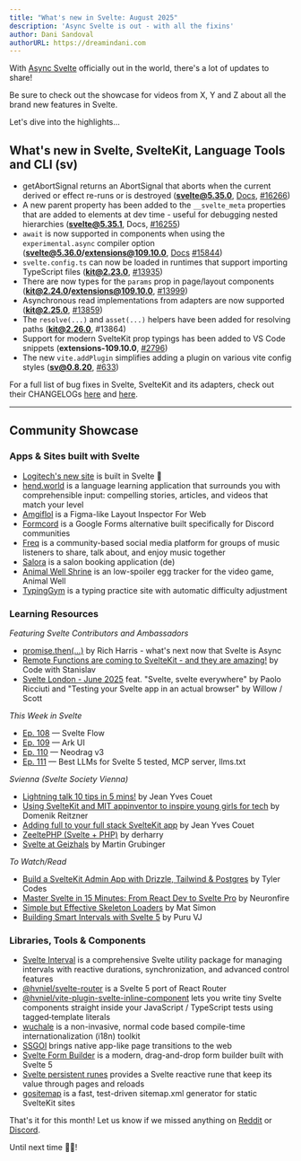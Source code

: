 ```yaml
---
title: "What's new in Svelte: August 2025"
description: 'Async Svelte is out - with all the fixins'
author: Dani Sandoval
authorURL: https://dreamindani.com
---
```


With [Async Svelte](https://github.com/sveltejs/svelte/discussions/15845) officially out in the world, there's a lot of updates to share!

Be sure to check out the showcase for videos from X, Y and Z about all the brand new features in Svelte.

Let's dive into the highlights...

## What's new in Svelte, SvelteKit, Language Tools and CLI (sv)

- getAbortSignal returns an AbortSignal that aborts when the current derived or effect re-runs or is destroyed (**svelte@5.35.0**, [Docs](https://svelte.dev/docs/svelte/svelte#getAbortSignal), [#16266](https://github.com/sveltejs/svelte/pull/16266))
- A new parent property has been added to the `__svelte_meta` properties that are added to elements at dev time - useful for debugging nested hierarchies (**svelte@5.35.1**, Docs, [#16255](https://github.com/sveltejs/svelte/pull/16255))
- `await` is now supported in components when using the `experimental.async` compiler option (**svelte@5.36.0/extensions@109.10.0**, [Docs](https://svelte.dev/docs/svelte/await-expressions) [#15844](https://github.com/sveltejs/svelte/pull/15844))
- `svelte.config.ts` can now be loaded in runtimes that support importing TypeScript files (**kit@2.23.0**, [#13935](https://github.com/sveltejs/kit/pull/13935))
- There are now types for the `params` prop in page/layout components (**kit@2.24.0/extensions@109.10.0**, [#13999](https://github.com/sveltejs/kit/pull/13999))
- Asynchronous read implementations from adapters are now supported (**kit@2.25.0**, [#13859](https://github.com/sveltejs/kit/pull/13859))
- The `resolve(...)` and `asset(...)` helpers have been added for resolving paths (**kit@2.26.0**, #13864)
- Support for modern SvelteKit prop typings has been added to VS Code snippets (**extensions-109.10.0**, [#2796](https://github.com/sveltejs/language-tools/pull/2796))
- The new `vite.addPlugin` simplifies adding a plugin on various vite config styles (**sv@0.8.20**, [#633](https://github.com/sveltejs/cli/pull/633))

For a full list of bug fixes in Svelte, SvelteKit and its adapters, check out their CHANGELOGs [here](https://github.com/sveltejs/svelte/blob/main/packages/svelte/CHANGELOG.md) and [here](https://github.com/sveltejs/kit/tree/main/packages).

---

## Community Showcase

### Apps & Sites built with Svelte

- [Logitech's new site](https://www.reddit.com/r/sveltejs/comments/1m991ts/the_logitech_site_is_built_with_svelte/) is built in Svelte 🎉
- [hend.world](https://hend.world/) is a language learning application that surrounds you with comprehensible input: compelling stories, articles, and videos that match your level
- [Amgiflol](https://github.com/sm17p/amgiflol) is a Figma-like Layout Inspector For Web
- [Formcord](https://formcord.app/) is a Google Forms alternative built specifically for Discord communities
- [Freq](https://www.freq.social/) is a community-based social media platform for groups of music listeners to share, talk about, and enjoy music together
- [Salora](https://salora.app/) is a salon booking application (de)
- [Animal Well Shrine](https://anxpara.com/animalwellshrine) is an low-spoiler egg tracker for the video game, Animal Well
- [TypingGym](https://www.typinggym.com/) is a typing practice site with automatic difficulty adjustment

### Learning Resources

_Featuring Svelte Contributors and Ambassadors_

- [promise.then(...)](https://www.youtube.com/watch?v=e-1pVKUWlOQ) by Rich Harris - what's next now that Svelte is Async
- [Remote Functions are coming to SvelteKit - and they are amazing!](https://www.youtube.com/watch?v=BID8r5LObvI) by Code with Stanislav
- [Svelte London - June 2025](https://www.youtube.com/watch?v=LKSmlp2S-jQ) feat. "Svelte, svelte everywhere" by Paolo Ricciuti and "Testing your Svelte app in an actual browser" by Willow / Scott

_This Week in Svelte_

- [Ep. 108](https://www.youtube.com/watch?v=Sp4Y1tMo5AQ) — Svelte Flow
- [Ep. 109](https://www.youtube.com/watch?v=LghoZmFzWYM) — Ark UI
- [Ep. 110](https://www.youtube.com/watch?v=Ia8N6S2OkpM) — Neodrag v3
- [Ep. 111](https://www.youtube.com/watch?v=fExlOwTtZqM) — Best LLMs for Svelte 5 tested, MCP server, llms.txt

_Svienna (Svelte Society Vienna)_

- [Lightning talk 10 tips in 5 mins!](https://www.youtube.com/watch?v=hptgxIdnDdg) by Jean Yves Couet
- [Using SvelteKit and MIT appinventor to inspire young girls for tech](https://www.youtube.com/watch?v=pDx1a078in8) by Domenik Reitzner
- [Adding full to your full stack SvelteKit app](https://www.youtube.com/watch?v=A3cqzv-zRe8) by Jean Yves Couet
- [ZeeltePHP (Svelte + PHP)](https://www.youtube.com/watch?v=0sm4oPwvPVU) by derharry
- [Svelte at Geizhals](https://www.youtube.com/watch?v=aJVdfPk9WmI) by Martin Grubinger 

_To Watch/Read_

- [Build a SvelteKit Admin App with Drizzle, Tailwind & Postgres](https://www.youtube.com/watch?v=H3Mk6ozq69U) by Tyler Codes
- [Master Svelte in 15 Minutes: From React Dev to Svelte Pro](https://www.youtube.com/watch?v=Vhfcgnt5nO8) by Neuronfire
- [Simple but Effective Skeleton Loaders](https://www.matsimon.dev/blog/simple-skeleton-loaders) by Mat Simon
- [Building Smart Intervals with Svelte 5](https://www.puruvj.dev/blog/svelte-5-interval-rune) by Puru VJ


### Libraries, Tools & Components

- [Svelte Interval](https://github.com/PuruVJ/svelte-interval) is a comprehensive Svelte utility package for managing intervals with reactive durations, synchronization, and advanced control features
- [@hvniel/svelte-router](https://github.com/HanielU/svelte-router) is a Svelte 5 port of React Router
- [@hvniel/vite-plugin-svelte-inline-component](https://github.com/hanielu/vite-plugin-svelte-inline-component) lets you write tiny Svelte components straight inside your JavaScript / TypeScript tests using tagged‑template literals
- [wuchale](https://github.com/wuchalejs/wuchale) is a non-invasive, normal code based compile-time internationalization (i18n) toolkit
- [SSGOI](https://github.com/meursyphus/ssgoi) brings native app-like page transitions to the web
- [Svelte Form Builder](https://github.com/moalamri/svelte-form-builder) is a modern, drag-and-drop form builder built with Svelte 5
- [Svelte persistent runes](https://github.com/MacFJA/svelte-persistent-runes?tab=readme-ov-file#svelte-persistent-runes) provides a Svelte reactive rune that keep its value through pages and reloads
- [gositemap](https://github.com/lelabdev/gositemap) is a fast, test-driven sitemap.xml generator for static SvelteKit sites

That's it for this month! Let us know if we missed anything on [Reddit](https://www.reddit.com/r/sveltejs/) or [Discord](https://discord.gg/svelte).

Until next time 👋🏼!

